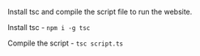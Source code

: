 Install tsc and compile the script file to run the website.

Install tsc -
```npm i -g tsc```

Compile the script -
```tsc script.ts```